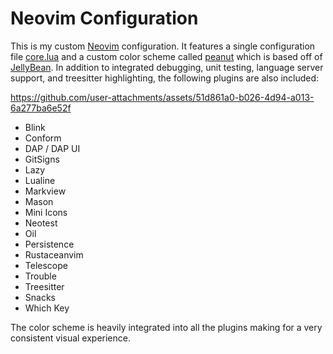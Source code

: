 # Neovim Configuration

This is my custom [Neovim] configuration. It features a single configuration
file [core.lua] and a custom color scheme called [peanut] which is based off of
[JellyBean]. In addition to integrated debugging, unit testing, language server
support, and treesitter highlighting, the following plugins are also included:

https://github.com/user-attachments/assets/51d861a0-b026-4d94-a013-6a277ba6e52f

- Blink
- Conform
- DAP / DAP UI
- GitSigns
- Lazy
- Lualine
- Markview
- Mason
- Mini Icons
- Neotest
- Oil
- Persistence
- Rustaceanvim
- Telescope
- Trouble
- Treesitter
- Snacks
- Which Key

The color scheme is heavily integrated into all the plugins making for a very
consistent visual experience.

[core.lua]: https://github.com/freddiehaddad/nvim/blob/main/lua/plugins/core.lua
[jellybean]: https://github.com/WTFox/jellybeans.nvim
[neovim]: https://github.com/neovim/neovim
[peanut]: https://github.com/freddiehaddad/nvim/blob/main/colors/peanut.lua

